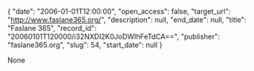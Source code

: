 {
  "date": "2006-01-01T12:00:00", 
  "open_access": false, 
  "target_url": "http://www.faslane365.org/", 
  "description": null, 
  "end_date": null, 
  "title": "Faslane 365", 
  "record_id": "20060101T120000/i32NXDl2K0JoDWIhFeTdCA==", 
  "publisher": "faslane365.org", 
  "slug": 54, 
  "start_date": null
}

None